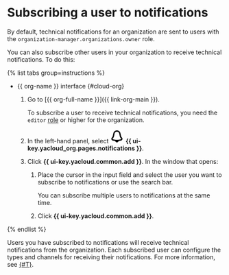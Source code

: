 # Subscribing a user to notifications

By default, technical notifications for an organization are sent to users with the `organization-manager.organizations.owner` role.

You can also subscribe other users in your organization to receive technical notifications. To do this:

{% list tabs group=instructions %}

- {{ org-name }} interface {#cloud-org}

  1. Go to [{{ org-full-name }}]({{ link-org-main }}).
  
      To subscribe a user to receive technical notifications, you need the `editor` [role](../../iam/roles-reference.md#editor) or higher for the organization.
  1. In the left-hand panel, select ![pencil](../../_assets/console-icons/bell.svg) **{{ ui-key.yacloud_org.pages.notifications }}**.
  1. Click **{{ ui-key.yacloud.common.add }}**. In the window that opens:

      1. Place the cursor in the input field and select the user you want to subscribe to notifications or use the search bar.

          You can subscribe multiple users to notifications at the same time.
      1. Click **{{ ui-key.yacloud.common.add }}**.

{% endlist %}

Users you have subscribed to notifications will receive technical notifications from the organization. Each subscribed user can configure the types and channels for receiving their notifications. For more information, see [{#T}](../../resource-manager/concepts/notify.md#notification-settings).